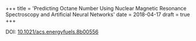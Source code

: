 +++
title = 'Predicting Octane Number Using Nuclear Magnetic Resonance Spectroscopy and Artificial Neural Networks'
date = 2018-04-17
draft = true
+++

DOI: [10.1021/acs.energyfuels.8b00556](https://doi.org/10.1021/acs.energyfuels.8b00556)
